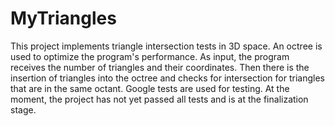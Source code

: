 # MyTriangles
This project implements triangle intersection tests in 3D space. 
An octree is used to optimize the program's performance. 
As input, the program receives the number of triangles and their coordinates. 
Then there is the insertion of triangles into the octree and checks for intersection for triangles that are in the same octant. 
Google tests are used for testing. At the moment, the project has not yet passed all tests and is at the finalization stage.
